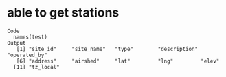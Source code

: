 # able to get stations

    Code
      names(test)
    Output
       [1] "site_id"     "site_name"   "type"        "description" "operated_by"
       [6] "address"     "airshed"     "lat"         "lng"         "elev"       
      [11] "tz_local"   

